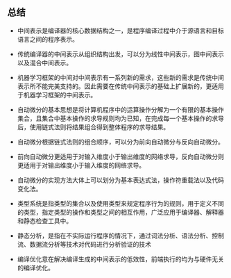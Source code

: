 总结
----

-   中间表示是编译器的核心数据结构之一，是程序编译过程中介于源语言和目标语言之间的程序表示。

-   传统编译器的中间表示从组织结构出发，可以分为线性中间表示，图中间表示以及混合中间表示。

-   机器学习框架的中间对中间表示有一系列新的需求，这些新的需求是传统中间表示所不能完美支持的。因此需要在传统中间表示的基础上扩展新的，更适用于机器学习框架的中间表示。

-   自动微分的基本思想是将计算机程序中的运算操作分解为一个有限的基本操作集合，且集合中基本操作的求导规则均为已知，在完成每一个基本操作的求导后，使用链式法则将结果组合得到整体程序的求导结果。

-   自动微分根据链式法则的组合顺序，可以分为前向自动微分与反向自动微分。

-   前向自动微分更适用于对输入维度小于输出维度的网络求导，反向自动微分则更适用于对输出维度小于输入维度的网络求导。

-   自动微分的实现方法大体上可以划分为基本表达式法，操作符重载法以及代码变化法。

-   类型系统是指类型的集合以及使用类型来规定程序行为的规则，用于定义不同的类型，指定类型的操作和类型之间的相互作用，广泛应用于编译器、解释器和静态检查工具中。

-   静态分析，是指在不实际运行程序的情况下，通过词法分析、语法分析、控制流、数据流分析等技术对代码进行分析验证的技术

-   编译优化意在解决编译生成的中间表示的低效性，前端执行的均为与硬件无关的编译优化。
